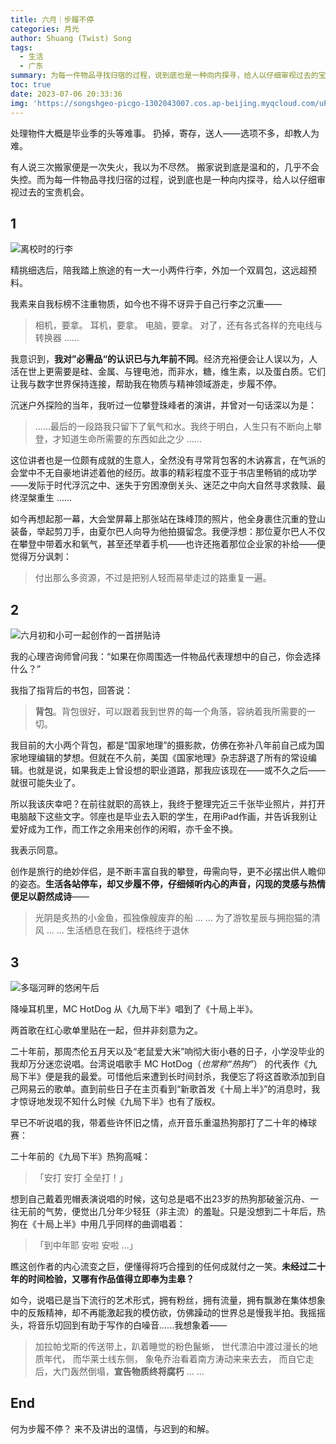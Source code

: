 ```yaml
---
title: 六月｜步履不停
categories: 月光
author: Shuang (Twist) Song
tags:
  - 生活
  - 广东
summary: 为每一件物品寻找归宿的过程，说到底也是一种向内探寻，给人以仔细审视过去的宝贵机会。
toc: true
date: 2023-07-06 20:33:36
img: 'https://songshgeo-picgo-1302043007.cos.ap-beijing.myqcloud.com/uPic/91E149A5-7A5B-455F-9AAB-11BE2AAF620F_1_201_a.jpeg'
---
```


处理物件大概是毕业季的头等难事。
扔掉，寄存，送人——选项不多，却教人为难。

有人说三次搬家便是一次失火，我以为不尽然。
搬家说到底是温和的，几乎不会失控。而为每一件物品寻找归宿的过程，说到底也是一种向内探寻，给人以仔细审视过去的宝贵机会。

## 1

![离校时的行李](https://songshgeo-picgo-1302043007.cos.ap-beijing.myqcloud.com/uPic/91E149A5-7A5B-455F-9AAB-11BE2AAF620F_1_201_a.jpeg)

精挑细选后，陪我踏上旅途的有一大一小两件行李，外加一个双肩包，这远超预料。

我素来自我标榜不注重物质，如今也不得不讶异于自己行李之沉重——

> 相机，要拿。
> 耳机，要拿。
> 电脑，要拿。
> 对了，还有各式各样的充电线与转换器 ......

我意识到，**我对”必需品“的认识已与九年前不同**。经济充裕便会让人误以为，人活在世上更需要是硅、金属、与锂电池，而非水，糖，维生素，以及蛋白质。它们让我与数字世界保持连接，帮助我在物质与精神领域游走，步履不停。

沉迷户外探险的当年，我听过一位攀登珠峰者的演讲，并曾对一句话深以为是：

> ......最后的一段路我只留下了氧气和水。我终于明白，人生只有不断向上攀登，才知道生命所需要的东西如此之少 ......

这位讲者也是一位颇有成就的生意人，全然没有寻常背包客的木讷寡言，在气派的会堂中不无自豪地讲述着他的经历。故事的精彩程度不亚于书店里畅销的成功学——发际于时代浮沉之中、迷失于穷困潦倒关头、迷茫之中向大自然寻求救赎、最终涅槃重生 ......

如今再想起那一幕，大会堂屏幕上那张站在珠峰顶的照片，他全身裹住沉重的登山装备，举起剪刀手，由夏尔巴人向导为他拍摄留念。我便浮想：那位夏尔巴人不仅在攀登中带着水和氧气，甚至还举着手机——也许还拖着那位企业家的补给——便觉得万分讽刺：

> 付出那么多资源，不过是把别人轻而易举走过的路重复一遍。

## 2

![六月初和小可一起创作的一首拼贴诗](https://songshgeo-picgo-1302043007.cos.ap-beijing.myqcloud.com/uPic/FDE9FC81-FDBC-4827-968F-DAF3D5D0EB6B_1_105_c.jpeg)

我的心理咨询师曾问我：“如果在你周围选一件物品代表理想中的自己，你会选择什么？”

我指了指背后的书包，回答说：

> **背包**。背包很好，可以跟着我到世界的每一个角落，容纳着我所需要的一切。

我目前的大小两个背包，都是“国家地理”的摄影款，仿佛在弥补八年前自己成为国家地理编辑的梦想。但就在不久前，美国《国家地理》杂志辞退了所有的常设编辑。也就是说，如果我走上曾设想的职业道路，那我应该现在——或不久之后——就很可能失业了。

所以我该庆幸吧？在前往就职的高铁上，我终于整理完近三千张毕业照片，并打开电脑敲下这些文字。邻座也是毕业去入职的学生，在用iPad作画，并告诉我别让爱好成为工作，而工作之余用来创作的闲暇，亦千金不换。

我表示同意。

创作是旅行的绝妙伴侣，是不断丰富自我的攀登，毋需向导，更不必摆出供人瞻仰的姿态。**生活各站停车，却又步履不停，仔细倾听内心的声音，闪现的灵感与热情便足以蔚然成诗**——

> 光阴是炙热的小金鱼，孤独像艘废弃的船
> ... ...
> 为了游牧星辰与拥抱猫的清风
> ... ...
> 生活栖息在我们，桎梏终于退休

## 3

![多瑙河畔的悠闲午后](https://songshgeo-picgo-1302043007.cos.ap-beijing.myqcloud.com/uPic/3B39AA16-2FE4-4D6D-8DFA-C6D543AAC0CA_1_105_c.jpeg)

降噪耳机里，MC HotDog 从《九局下半》唱到了《十局上半》。

两首歌在红心歌单里贴在一起，但并非刻意为之。

二十年前，那周杰伦五月天以及“老鼠爱大米”响彻大街小巷的日子，小学没毕业的我却万分迷恋说唱。台湾说唱歌手 MC HotDog（*也常称“热狗”*） 的代表作《九局下半》便是我的最爱。可惜他后来遭到长时间封杀，我便忘了将这首歌添加到自己网易云的歌单。直到前些日子在主页看到“新歌首发《十局上半》”的消息时，我才惊讶地发现不知什么时候《九局下半》也有了版权。

早已不听说唱的我，带着些许怀旧之情，点开音乐重温热狗那打了二十年的棒球赛：

二十年前的《九局下半》热狗高喊：
> 「安打 安打 全垒打！」

想到自己戴着兜帽表演说唱的时候，这句总是唱不出23岁的热狗那破釜沉舟、一往无前的气势，便觉出几分年少轻狂（非主流）的羞耻。只是没想到二十年后，热狗在《十局上半》中用几乎同样的曲调唱着：

> 「到中年耶 安啦 安啦 ...」

瞧这创作者的内心流变之巨，便懂得将巧合撞到的任何成就付之一笑。**未经过二十年的时间检验，又哪有作品值得立即奉为圭皋？**

如今，说唱已是当下流行的艺术形式，拥有粉丝，拥有流量，拥有飘渺在集体想象中的反叛精神，却不再能激起我的模仿欲，仿佛躁动的世界总是慢我半拍。我摇摇头，将音乐切回到有助于写作的白噪音......我想象着——

> 加拉帕戈斯的传送带上，趴着睡觉的粉色鬣蜥，
> 世代漂泊中渡过漫长的地质年代，
> 而华莱士线东侧，
> 象龟乔治看着南方涛动来来去去，
> 而自它走后，大门轰然倒塌，**宣告物质终将腐朽** ... ...

## End

何为步履不停？
来不及讲出的温情，与迟到的和解。

